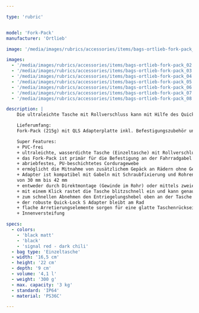```yaml
---

type: 'rubric'


model: 'Fork-Pack'
manufacturer: 'Ortlieb'

image: '/media/images/rubrics/accessories/items/bags-ortlieb-fork-pack_01.jpg'

images:
  - '/media/images/rubrics/accessories/items/bags-ortlieb-fork-pack_02.jpg'
  - '/media/images/rubrics/accessories/items/bags-ortlieb-fork-pack_03.jpg'
  - '/media/images/rubrics/accessories/items/bags-ortlieb-fork-pack_04.jpg'
  - '/media/images/rubrics/accessories/items/bags-ortlieb-fork-pack_05.jpg'
  - '/media/images/rubrics/accessories/items/bags-ortlieb-fork-pack_06.jpg'
  - '/media/images/rubrics/accessories/items/bags-ortlieb-fork-pack_07.jpg'
  - '/media/images/rubrics/accessories/items/bags-ortlieb-fork-pack_08.jpg'

description: |
    Die ultraleichte Tasche mit Rollverschluss kann mit Hilfe des Quick-Lock S Adapters sowohl an Gabeln mit dafür vorgesehenen Schraubbefestigungen, als auch an Gabeln ohne spezielle Schraubenaufnahme montiert werden. Die Rohre müssen hierfür einen konstanten Durchmesser von 30 mm bis 42 mm haben. Das einfache und schnelle Einhängen und Abnehmen des Fork-Pack von der montierten Adapterplatte ist mit einer Hand in Sekundenschnelle möglich. Die PVC-freie Gabeltasche ist natürlich nachhaltig in Deutschland hergestellt.

    Lieferumfang:
    Fork-Pack (215g) mit QLS Adapterplatte inkl. Befestigungszubehör und Schrauben (85g), Montageanleitung

    Super Features:
    + PVC-frei
    + ultraleichte, wasserdichte Tasche (Einzeltasche) mit Rollverschluss
    + das Fork-Pack ist primär für die Befestigung an der Fahrradgabel konzipiert worden, kann aber an allen vertikalen Rohren montiert werden
    + abriebfestes, PU-beschichtetes Corduragewebe
    + ermöglicht die Mitnahme von zusätzlichem Gepäck an Rädern ohne Gepäckträger, mit Hilfe des Quick-Lock S (QLS) Adaptersystems
    + Adapter ist kompatibel mit Gabeln mit Schraubfixierung und Rohren mit konstantem Durchmesser
    von 30 mm bis 42 mm
    + entweder durch Direktmontage (Gewinde im Rohr) oder mittels zweier Metallbänder (im Lieferumfang enthalten) wird die minimalistische Halterung sicher montiert
    + mit einem Klick rastet die Tasche blitzschnell ein und kann genauso problemlos wieder entfernt werden
    + zum schnellen Abnehmen den Entriegelungshebel oben an der Tasche einfach zur Seite bewegen und Tasche nach oben abziehen
    + der robuste Quick-Lock S Adapter bleibt am Rad
    + flache Arretierungselemente sorgen für eine glatte Taschenrückseite
    + Innenversteifung

specs:
  - colors: 
    - 'black matt'
    - 'black'
    - 'signal red - dark chili'
  - bag type: 'Einzeltasche'
  - width: '16,5 cm'
  - height: '22 cm'
  - depth: '9 cm'
  - volume: '4,1 l'
  - weight: '300 g'
  - max. capacity: '3 kg'
  - standard: 'IP64'
  - material: 'PS36C'

---
```

